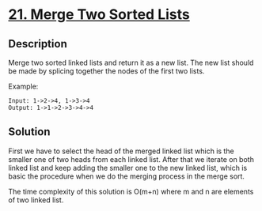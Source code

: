 # [21. Merge Two Sorted Lists](https://leetcode.com/problems/merge-two-sorted-lists)

## Description

Merge two sorted linked lists and return it as a new list. The new list should be made by splicing together the nodes of the first two lists.

Example:

```
Input: 1->2->4, 1->3->4
Output: 1->1->2->3->4->4
```



## Solution

First we have to select the head of the merged linked list which is the smaller one of two heads from each linked list. After that we iterate on both linked list and keep adding the smaller one to the new linked list, which is basic the procedure when we do the merging process in the merge sort.

The time complexity of this solution is O(m+n) where m and n are elements of two linked list.